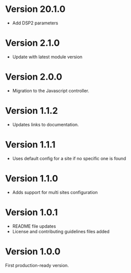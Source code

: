 # Version 20.1.0
- Add DSP2 parameters

# Version 2.1.0
- Update with latest module version

# Version 2.0.0
- Migration to the Javascript controller.

# Version 1.1.2
- Updates links to documentation.

# Version 1.1.1
- Uses default config for a site if no specific one is found

# Version 1.1.0
- Adds support for multi sites configuration

# Version 1.0.1
- README file updates
- License and contributing guidelines files added

# Version 1.0.0
First production-ready version.